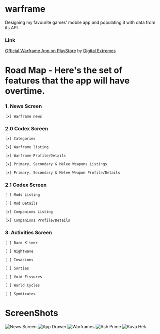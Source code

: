 # warframe

Designing my favourite games' mobile app and populating it with data from its API.

### Link

[Official Warframe App on PlayStore](https://play.google.com/store/apps/details?id=com.digitalextremes.warframenexus) by [Digital Extremes](https://play.google.com/store/apps/developer?id=Digital+Extremes)

# Road Map - Here's the set of features that the app will have overtime.

### 1. News Screen
```
[x] Warframe news
```

### 2.0 Codex Screen 
```
[x] Categories

[x] Warframe listing

[x] Warframe Profile/Details

[x] Primary, Secondary & Melee Weapons Listings

[x] Primary, Secondary & Melee Weapon Profile/Details

```
### 2.1 Codex Screen 
```
[ ] Mods Listing

[ ] Mod Details

[x] Companions Listing

[x] Companions Profile/Details
```

### 3. Activities Screen

```
[ ] Baro K'teer

[ ] Nightwave

[ ] Invasions

[ ] Sorties

[ ] Void Fissures

[ ] World Cycles

[ ] Syndicates
```

# ScreenShots

![News Screen](https://user-images.githubusercontent.com/59662912/126049122-a6d4b8f6-aa20-415e-a492-9f9afc792ab3.png)
![App Drawer](https://user-images.githubusercontent.com/59662912/126049137-631eafe0-793b-47e6-be9f-1f2bfb88a5bc.png)
![Warframes](https://user-images.githubusercontent.com/59662912/126049171-2a965de4-8e44-466d-99ab-0fa94947f64f.png)
![Ash Prime](https://user-images.githubusercontent.com/59662912/126049118-09239471-73b4-4794-8657-292a6729cde2.png)
![Kuva Hek](https://user-images.githubusercontent.com/59662912/126049140-3c2ee979-2d50-473b-8c75-cf2fbdfee447.png)
